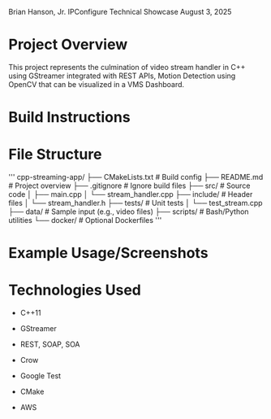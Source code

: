 Brian Hanson, Jr.
IPConfigure Technical Showcase
August 3, 2025

# Project Overview
This project represents the culmination of video stream handler in C++ using GStreamer integrated with REST APIs, Motion Detection using OpenCV that can be visualized in a VMS Dashboard.

# Build Instructions


# File Structure

'''
cpp-streaming-app/
├── CMakeLists.txt         # Build config
├── README.md              # Project overview
├── .gitignore             # Ignore build files
├── src/                   # Source code
│   ├── main.cpp
│   └── stream_handler.cpp
├── include/               # Header files
│   └── stream_handler.h
├── tests/                 # Unit tests
│   └── test_stream.cpp
├── data/                  # Sample input (e.g., video files)
├── scripts/               # Bash/Python utilities
└── docker/                # Optional Dockerfiles
'''

# Example Usage/Screenshots


# Technologies Used
- C++11
- GStreamer
- REST, SOAP, SOA

- Crow
- Google Test
- CMake
- AWS


